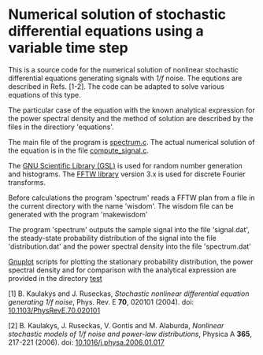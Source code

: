 # Numerical solution of stochastic differential equations using a variable time step

This is a source code for the numerical solution of nonlinear stochastic differential equations generating signals with _1/f_ noise. The equtions are described in Refs. [1-2]. The code can be adapted to solve various equations of this type.

The particular case of the equation with the known analytical expression for the power spectral density and the method of solution are described by the files in the directiory 'equations'.

The main file of the program is [spectrum.c](spectrum.c). The actual numerical solution of the equation is in the file [compute_signal.c](compute_signal.c).

The [GNU Scientific Library (GSL)](http://www.gnu.org/software/gsl/) is used for random number generation and histograms. The [FFTW library](http://www.fftw.org/) version 3.x is used for discrete Fourier transforms.

Before calculations the program 'spectrum' reads a FFTW plan from a file in the current directory with the name 'wisdom'. The wisdom file can be generated with the program 'makewisdom'

The program 'spectrum' outputs the sample signal into the file 'signal.dat', the steady-state probability distribution of the signal into the file 'distribution.dat' and the power spectral density into the file 'spectrum.dat'

[Gnuplot](http://www.gnuplot.info/) scripts for plotting the stationary probability distribution, the power spectral density and for comparison with the analytical expression are provided in the directory [test](test)

[1] B. Kaulakys and J. Ruseckas, _Stochastic nonlinear differential equation generating 1/f noise_, Phys. Rev. E **70**, 020101 (2004). doi: [10.1103/PhysRevE.70.020101](https://doi.org/10.1103/PhysRevE.70.020101)
    
[2] B. Kaulakys, J. Ruseckas, V. Gontis and M. Alaburda, _Nonlinear stochastic models of 1/f noise and power-law distributions_, Physica A **365**, 217-221 (2006). doi: [10.1016/j.physa.2006.01.017](https://doi.org/10.1016/j.physa.2006.01.017)
